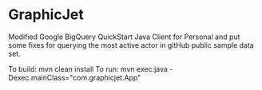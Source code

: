 # GraphicJet
Modified Google BigQuery QuickStart Java Client for Personal and put some fixes for querying the most active actor in gitHub public sample data set.

To build:
mvn clean install
To run:
mvn exec:java -Dexec.mainClass="com.graphicjet.App"
